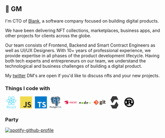 ## 👋 GM 
I'm CTO of [Blank](https://nft.blankhq.co/), a software  company focused on building digital products.

We have been delivering NFT collections, marketplaces, business apps, and other projects for clients across the globe.

Our team consists of Frontend, Backend and Smart Contract Engineers as well as UI/UX Designers. With 10+ years of professional experience, we provide expertise in all phases of the product development lifecycle. Having both tech experts and entrepreneurs on our team, we understand the technological and business challenges of building a digital product.

My [twitter](https://twitter.com/0xMarko) DM's are open if you'd like to discuss nfts and your new projects.

### Things I code with

<div>
  <img src="https://github.com/devicons/devicon/blob/master/icons/react/react-original-wordmark.svg" title="React" alt="React" width="40" height="40"/>&nbsp;
  <img src="https://github.com/devicons/devicon/blob/master/icons/javascript/javascript-original.svg" title="JavaScript" alt="JavaScript" width="40" height="40"/>&nbsp;
    <img src="https://github.com/devicons/devicon/blob/master/icons/typescript/typescript-original.svg" title="Typescript" alt="Typescript" width="40" height="40"/>&nbsp;
    <img src="https://github.com/devicons/devicon/blob/master/icons/postgresql/postgresql-original-wordmark.svg" title="Postgres" alt="Postgres" width="40" height="40"/>&nbsp;
  <img src="https://github.com/devicons/devicon/blob/master/icons/nestjs/nestjs-plain-wordmark.svg" title="Nest.js" alt="Nest" width="40" height="40"/>&nbsp;
  <img src="https://github.com/devicons/devicon/blob/master/icons/nodejs/nodejs-original-wordmark.svg" title="NodeJS" alt="NodeJS" width="40" height="40"/>&nbsp;
  <img src="https://github.com/devicons/devicon/blob/master/icons/git/git-original-wordmark.svg" title="Git" **alt="Git" width="40" height="40"/>&nbsp;
<img src="https://github.com/devicons/devicon/blob/master/icons/solidity/solidity-plain.svg" title="Solidity" alt="Solidity" width="40" height="40"/>&nbsp;
<img src="https://github.com/devicons/devicon/blob/master/icons/rust/rust-plain.svg" title="Rust" alt="Rust" width="40" height="40"/>&nbsp;
</div>

### Party
[![spotify-github-profile](https://spotify-github-profile.vercel.app/api/view?uid=mamarino.marko&cover_image=true&theme=novatorem&bar_color=53b14f&bar_color_cover=true)](https://spotify-github-profile.vercel.app/api/view?uid=mamarino.marko&redirect=true)
